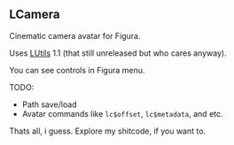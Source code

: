 ## LCamera
Cinematic camera avatar for Figura.

Uses [LUtils](https://github.com/lexize/lutils) 1.1 (that still unreleased but who cares anyway).

You can see controls in Figura menu.

TODO:
* Path save/load
* Avatar commands like `lc$offset`, `lc$metadata`, and etc.

Thats all, i guess. Explore my shitcode, if you want to.